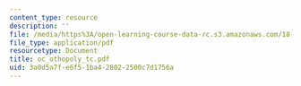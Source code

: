 ```yaml
---
content_type: resource
description: ''
file: /media/https%3A/open-learning-course-data-rc.s3.amazonaws.com/18-996-random-matrix-theory-and-its-applications-spring-2004/3a0d5a7fe6f51ba428022500c7d1756a_oc_othopoly_tc.pdf
file_type: application/pdf
resourcetype: Document
title: oc_othopoly_tc.pdf
uid: 3a0d5a7f-e6f5-1ba4-2802-2500c7d1756a
---
```


